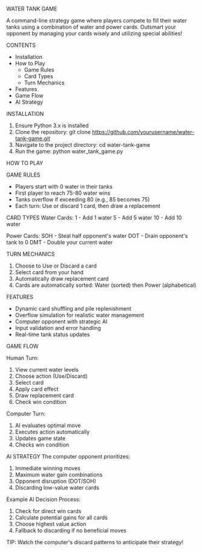 WATER TANK GAME

A command-line strategy game where players compete to fill their water tanks using a combination of water and power cards. Outsmart your opponent by managing your cards wisely and utilizing special abilities!

CONTENTS
- Installation
- How to Play
  - Game Rules
  - Card Types
  - Turn Mechanics
- Features
- Game Flow
- AI Strategy

INSTALLATION

1. Ensure Python 3.x is installed
2. Clone the repository:
   git clone https://github.com/yourusername/water-tank-game.git
3. Navigate to the project directory:
   cd water-tank-game
4. Run the game:
   python water_tank_game.py

HOW TO PLAY

GAME RULES
- Players start with 0 water in their tanks
- First player to reach 75-80 water wins
- Tanks overflow if exceeding 80 (e.g., 85 becomes 75)
- Each turn: Use or discard 1 card, then draw a replacement

CARD TYPES
Water Cards:
1  - Add 1 water
5  - Add 5 water
10 - Add 10 water

Power Cards:
SOH - Steal half opponent's water
DOT - Drain opponent's tank to 0
DMT - Double your current water

TURN MECHANICS
1. Choose to Use or Discard a card
2. Select card from your hand
3. Automatically draw replacement card
4. Cards are automatically sorted: Water (sorted) then Power (alphabetical)

FEATURES
- Dynamic card shuffling and pile replenishment
- Overflow simulation for realistic water management
- Computer opponent with strategic AI
- Input validation and error handling
- Real-time tank status updates

GAME FLOW

Human Turn:
1. View current water levels
2. Choose action (Use/Discard)
3. Select card
4. Apply card effect
5. Draw replacement card
6. Check win condition

Computer Turn:
1. AI evaluates optimal move
2. Executes action automatically
3. Updates game state
4. Checks win condition

AI STRATEGY
The computer opponent prioritizes:
1. Immediate winning moves
2. Maximum water gain combinations
3. Opponent disruption (DOT/SOH)
4. Discarding low-value water cards

Example AI Decision Process:
1. Check for direct win cards
2. Calculate potential gains for all cards
3. Choose highest value action
4. Fallback to discarding if no beneficial moves

TIP: Watch the computer's discard patterns to anticipate their strategy!
